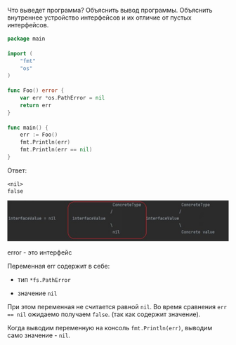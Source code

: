 Что выведет программа? Объяснить вывод программы. Объяснить внутреннее устройство интерфейсов и их отличие от пустых интерфейсов.

```go
package main

import (
	"fmt"
	"os"
)

func Foo() error {
	var err *os.PathError = nil
	return err
}

func main() {
	err := Foo()
	fmt.Println(err)
	fmt.Println(err == nil)
}
```

Ответ:
```
<nil>
false
```


![Screenshot](interface.jpg)

error - это интерфейс

Переменная err содержит в себе:
* тип `*fs.PathError`

* значение `nil`

При этом переменная не считается равной `nil`. Во время сравнения `err == nil` ожидаемо получаем `false`. (так как содержит значение).

Когда выводим переменную на консоль `fmt.Println(err)`, выводим само значение - `nil`.


